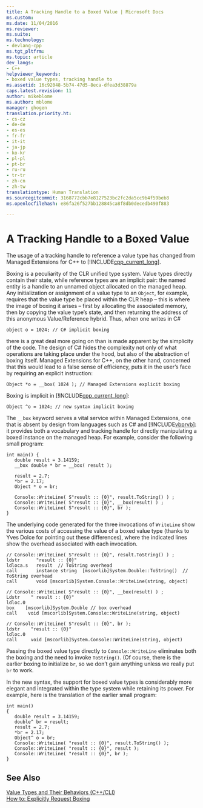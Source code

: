 ```yaml
---
title: A Tracking Handle to a Boxed Value | Microsoft Docs
ms.custom: 
ms.date: 11/04/2016
ms.reviewer: 
ms.suite: 
ms.technology:
- devlang-cpp
ms.tgt_pltfrm: 
ms.topic: article
dev_langs:
- C++
helpviewer_keywords:
- boxed value types, tracking handle to
ms.assetid: 16c92048-5b74-47d5-8eca-dfea3d38879a
caps.latest.revision: 11
author: mikeblome
ms.author: mblome
manager: ghogen
translation.priority.ht:
- cs-cz
- de-de
- es-es
- fr-fr
- it-it
- ja-jp
- ko-kr
- pl-pl
- pt-br
- ru-ru
- tr-tr
- zh-cn
- zh-tw
translationtype: Human Translation
ms.sourcegitcommit: 3168772cbb7e8127523bc2fc2da5cc9b4f59beb8
ms.openlocfilehash: e86fa26f527bb128845ca8f8db0decedb490f883

---
```

# A Tracking Handle to a Boxed Value
The usage of a tracking handle to reference a value type has changed from Managed Extensions for C++ to [!INCLUDE[cpp_current_long](../dotnet/includes/cpp_current_long_md.md)].  
  
 Boxing is a peculiarity of the CLR unified type system. Value types directly contain their state, while reference types are an implicit pair: the named entity is a handle to an unnamed object allocated on the managed heap. Any initialization or assignment of a value type to an `Object`, for example, requires that the value type be placed within the CLR heap – this is where the image of boxing it arises – first by allocating the associated memory, then by copying the value type’s state, and then returning the address of this anonymous Value/Reference hybrid. Thus, when one writes in C#  
  
```  
object o = 1024; // C# implicit boxing  
```  
  
 there is a great deal more going on than is made apparent by the simplicity of the code. The design of C# hides the complexity not only of what operations are taking place under the hood, but also of the abstraction of boxing itself. Managed Extensions for C++, on the other hand, concerned that this would lead to a false sense of efficiency, puts it in the user’s face by requiring an explicit instruction:  
  
```  
Object *o = __box( 1024 ); // Managed Extensions explicit boxing  
```  
  
 Boxing is implicit in [!INCLUDE[cpp_current_long](../dotnet/includes/cpp_current_long_md.md)]:  
  
```  
Object ^o = 1024; // new syntax implicit boxing  
```  
  
 The `__box` keyword serves a vital service within Managed Extensions, one that is absent by design from languages such as C# and [!INCLUDE[vbprvb](../dotnet/includes/vbprvb_md.md)]: it provides both a vocabulary and tracking handle for directly manipulating a boxed instance on the managed heap. For example, consider the following small program:  
  
```  
int main() {  
   double result = 3.14159;  
   __box double * br = __box( result );  
  
   result = 2.7;   
   *br = 2.17;     
   Object * o = br;  
  
   Console::WriteLine( S"result :: {0}", result.ToString() ) ;  
   Console::WriteLine( S"result :: {0}", __box(result) ) ;  
   Console::WriteLine( S"result :: {0}", br );  
}  
```  
  
 The underlying code generated for the three invocations of `WriteLine` show the various costs of accessing the value of a boxed value type (thanks to Yves Dolce for pointing out these differences), where the indicated lines show the overhead associated with each invocation.  
  
```  
// Console::WriteLine( S"result :: {0}", result.ToString() ) ;  
ldstr      "result :: {0}"  
ldloca.s   result  // ToString overhead  
call       instance string  [mscorlib]System.Double::ToString()  // ToString overhead  
call       void [mscorlib]System.Console::WriteLine(string, object)  
  
// Console::WriteLine( S"result :: {0}", __box(result) ) ;  
Ldstr    " result :: {0}"  
ldloc.0  
box    [mscorlib]System.Double // box overhead  
call    void [mscorlib]System.Console::WriteLine(string, object)  
  
// Console::WriteLine( S"result :: {0}", br );  
ldstr    "result :: {0}"  
ldloc.0  
call     void [mscorlib]System.Console::WriteLine(string, object)  
```  
  
 Passing the boxed value type directly to `Console::WriteLine` eliminates both the boxing and the need to invoke `ToString()`. (Of course, there is the earlier boxing to initialize `br`, so we don’t gain anything unless we really put `br` to work.  
  
 In the new syntax, the support for boxed value types is considerably more elegant and integrated within the type system while retaining its power. For example, here is the translation of the earlier small program:  
  
```  
int main()  
{  
   double result = 3.14159;  
   double^ br = result;  
   result = 2.7;  
   *br = 2.17;  
   Object^ o = br;  
   Console::WriteLine( "result :: {0}", result.ToString() );  
   Console::WriteLine( "result :: {0}", result );  
   Console::WriteLine( "result :: {0}", br );  
}  
```  
  
## See Also  
 [Value Types and Their Behaviors (C++/CLI)](../dotnet/value-types-and-their-behaviors-cpp-cli.md)   
 [How to: Explicitly Request Boxing](../dotnet/how-to-explicitly-request-boxing.md)


<!--HONumber=Jan17_HO1-->


